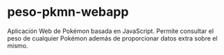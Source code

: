 # peso-pkmn-webapp
Aplicación Web de Pokémon basada en JavaScript. Permite consultar el peso de cualquier Pokémon además de proporcionar datos extra sobre el mismo.
